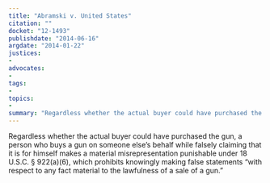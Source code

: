 ```yaml
---
title: "Abramski v. United States"
citation: ""
docket: "12-1493"
publishdate: "2014-06-16"
argdate: "2014-01-22"
justices:
- 
advocates:
- 
tags:
- 
topics:
- 
summary: "Regardless whether the actual buyer could have purchased the gun, a person who buys a gun on someone else’s behalf while falsely claiming that it is for himself makes a material misrepresentation punishable under 18 U.S.C. § 922(a)(6), which prohibits knowingly making false statements “with respect to any fact material to the lawfulness of a sale of a gun.”"
---
```

Regardless whether the actual buyer could have purchased the gun, a person who buys a gun on someone else’s behalf while falsely claiming that it is for himself makes a material misrepresentation punishable under 18 U.S.C. § 922(a)(6), which prohibits knowingly making false statements “with respect to any fact material to the lawfulness of a sale of a gun.”


